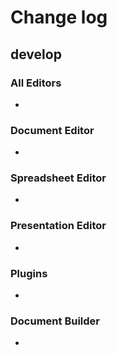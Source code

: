 # Change log
## develop
### All Editors
* 

### Document Editor
* 

### Spreadsheet Editor
* 

### Presentation Editor
* 

### Plugins
* 

### Document Builder
* 
